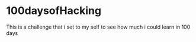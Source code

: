 # 100daysofHacking

This is a challenge that i set to my self to see how much i could learn in 100 days

